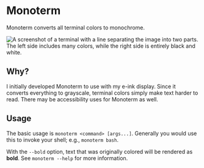 Monoterm
========

Monoterm converts all terminal colors to monochrome.

![A screenshot of a terminal with a line separating the image into two parts.
The left side includes many colors, while the right side is entirely black and
white.](https://github.com/taylordotfish/monoterm/raw/master/misc/monoterm.png)

Why?
----

I initially developed Monoterm to use with my e-ink display. Since it converts
everything to grayscale, terminal colors simply make text harder to read. There
may be accessibility uses for Monoterm as well.

Usage
-----

The basic usage is `monoterm <command> [args...]`. Generally you would use this
to invoke your shell; e.g., `monoterm bash`.

With the `--bold` option, text that was originally colored will be rendered as
**bold**. See `monoterm --help` for more information.
